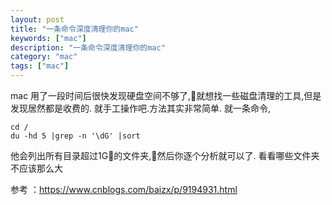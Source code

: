```yaml
---
layout: post
title: "一条命令深度清理你的mac"
keywords: ["mac"]
description: "一条命令深度清理你的mac"
category: "mac"
tags: ["mac"]
---
```



mac 用了一段时间后很快发现硬盘空间不够了,就想找一些磁盘清理的工具,但是发现居然都是收费的.
就手工操作吧.方法其实非常简单.
就一条命令,


```
cd /
du -hd 5 |grep -n '\dG' |sort
```
他会列出所有目录超过1G的文件夹,然后你逐个分析就可以了. 看看哪些文件夹不应该那么大


参考 ：https://www.cnblogs.com/baizx/p/9194931.html